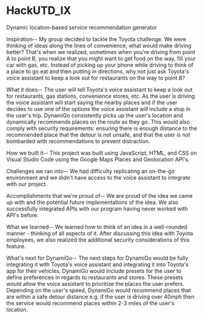 # HackUTD_IX
Dynamic location-based service recommendation generator

Inspiration--
My group decided to tackle the Toyota challenge. We were thinking of ideas along the lines of convenience; what would make driving better? That's when we realized, sometimes when you're driving from point A to point B, you realize that you might want to get food on the way, fill your car with gas, etc. Instead of picking up your phone while driving to think of a place to go eat and then putting in directions, why not just ask Toyota's voice assistant to keep a look out for restaurants on the way to point B?

What it does--
The user will tell Toyota's voice assistant to keep a look out for restaurants, gas stations, convenience stores, etc. As the user is driving the voice assistant will start saying the nearby places and if the user decides to use one of the options the voice assistant will include a stop in the user's trip. DynamiGo consistently picks up the user's location and dynamically recommends places on the route as they go. This would also comply with security requirements: ensuring there is enough distance to the recommended place that the detour is not unsafe, and that the user is not bombarded with recommendations to prevent distraction.

How we built it--
This project was built using JavaScript, HTML, and CSS on Visual Studio Code using the Google Maps Places and Geolocation API's.

Challenges we ran into--
We had difficulty replicating an on-the-go environment and we didn't have access to the voice assistant to integrate with our project.

Accomplishments that we're proud of--
We are proud of the idea we came up with and the potential future implementations of the idea. We also successfully integrated APIs with our program having never worked with API's before.

What we learned--
We learned how to think of an idea in a well-rounded manner - thinking of all aspects of it. After discussing this idea with Toyota employees, we also realized the additional security considerations of this feature.

What's next for DynamiGo--
The next steps for DynamiGo would be fully integrating it with Toyota's voice assistant and integrating it into Toyota's app for their vehicles. DynamiGo would include presets for the user to define preferences in regards to restaurants and stores. These presets would allow the voice assistant to prioritize the places the user prefers. Depending on the user's speed, DynamiGo would recommend places that are within a safe detour distance e.g. if the user is driving over 40mph then the service would recommend places within 2-3 miles of the user's location.